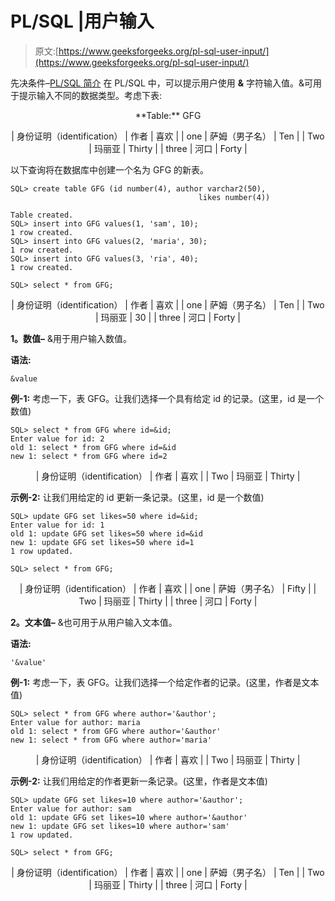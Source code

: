 # PL/SQL |用户输入

> 原文:[https://www.geeksforgeeks.org/pl-sql-user-input/](https://www.geeksforgeeks.org/pl-sql-user-input/)

先决条件–[PL/SQL 简介](https://www.geeksforgeeks.org/plsql-introduction/)
在 PL/SQL 中，可以提示用户使用 **&** 字符输入值。&可用于提示输入不同的数据类型。考虑下表:

<center>
**Table:** GFG

| 身份证明（identification） | 作者 | 喜欢 |
| one | 萨姆（男子名） | Ten |
| Two | 玛丽亚 | Thirty |
| three | 河口 | Forty |

</center>

以下查询将在数据库中创建一个名为 GFG 的新表。

```
SQL> create table GFG (id number(4), author varchar2(50), 
                                          likes number(4)) 
```

```
Table created.
SQL> insert into GFG values(1, 'sam', 10);
1 row created.
SQL> insert into GFG values(2, 'maria', 30);
1 row created.
SQL> insert into GFG values(3, 'ria', 40);
1 row created. 
```

```
SQL> select * from GFG;
```

<center>

| 身份证明（identification） | 作者 | 喜欢 |
| one | 萨姆（男子名） | Ten |
| Two | 玛丽亚 | 30 |
| three | 河口 | Forty |

</center>

**1。数值–**
&用于用户输入数值。

**语法:**

```
&value 
```

**例-1:** 考虑一下，表 GFG。让我们选择一个具有给定 id 的记录。(这里，id 是一个数值)

```
SQL> select * from GFG where id=&id;
Enter value for id: 2
old 1: select * from GFG where id=&id
new 1: select * from GFG where id=2 
```

<center>

| 身份证明（identification） | 作者 | 喜欢 |
| Two | 玛丽亚 | Thirty |

</center>

**示例-2:** 让我们用给定的 id 更新一条记录。(这里，id 是一个数值)

```
SQL> update GFG set likes=50 where id=&id;
Enter value for id: 1
old 1: update GFG set likes=50 where id=&id
new 1: update GFG set likes=50 where id=1
1 row updated. 
```

```
SQL> select * from GFG; 
```

<center>

| 身份证明（identification） | 作者 | 喜欢 |
| one | 萨姆（男子名） | Fifty |
| Two | 玛丽亚 | Thirty |
| three | 河口 | Forty |

</center>

**2。文本值–**
&也可用于从用户输入文本值。

**语法:**

```
'&value' 
```

**例-1:** 考虑一下，表 GFG。让我们选择一个给定作者的记录。(这里，作者是文本值)

```
SQL> select * from GFG where author='&author';
Enter value for author: maria
old 1: select * from GFG where author='&author'
new 1: select * from GFG where author='maria' 
```

<center>

| 身份证明（identification） | 作者 | 喜欢 |
| Two | 玛丽亚 | Thirty |

</center>

**示例-2:** 让我们用给定的作者更新一条记录。(这里，作者是文本值)

```
SQL> update GFG set likes=10 where author='&author';
Enter value for author: sam
old 1: update GFG set likes=10 where author='&author'
new 1: update GFG set likes=10 where author='sam' 
1 row updated. 
```

```
SQL> select * from GFG; 
```

<center>

| 身份证明（identification） | 作者 | 喜欢 |
| one | 萨姆（男子名） | Ten |
| Two | 玛丽亚 | Thirty |
| three | 河口 | Forty |

</center>